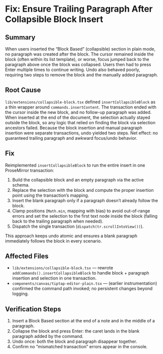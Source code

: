 # Fix: Ensure Trailing Paragraph After Collapsible Block Insert

## Summary
When users inserted the “Block Based” (collapsible) section in plain mode, no paragraph was created after the block. The cursor remained inside the block (often within its list template), or worse, focus jumped back to the paragraph above once the block was collapsed. Users then had to press Enter multiple times to continue writing. Undo also behaved poorly, requiring two steps to remove the block and the manually added paragraph.

## Root Cause
`lib/extensions/collapsible-block.tsx` defined `insertCollapsibleBlock` as a thin wrapper around `commands.insertContent`. The transaction ended with the cursor inside the new block, and no follow-up paragraph was added. When inserted at the end of the document, the selection actually stayed outside the block, so any logic that relied on finding the block via selection ancestors failed. Because the block insertion and manual paragraph insertion were separate transactions, undo yielded two steps. Net effect: no guaranteed trailing paragraph and awkward focus/undo behavior.

## Fix
Reimplemented `insertCollapsibleBlock` to run the entire insert in one ProseMirror transaction:
1. Build the collapsible block and an empty paragraph via the active schema.
2. Replace the selection with the block and compute the proper insertion point using the transaction’s mapping.
3. Insert the blank paragraph only if a paragraph doesn’t already follow the block.
4. Clamp positions (`Math.min`, mapping with bias) to avoid out-of-range errors and set the selection to the first text node inside the block (falling back to the trailing paragraph when needed).
5. Dispatch the single transaction (`dispatch(tr.scrollIntoView())`).

This approach keeps undo atomic and ensures a blank paragraph immediately follows the block in every scenario.

## Affected Files
- `lib/extensions/collapsible-block.tsx` — rewrote `addCommands().insertCollapsibleBlock` to handle block + paragraph insertion and selection in one transaction.
- `components/canvas/tiptap-editor-plain.tsx` — (earlier instrumentation) confirmed the command path invoked; no persistent changes beyond logging.

## Verification Steps
1. Insert a Block Based section at the end of a note and in the middle of a paragraph.
2. Collapse the block and press Enter: the caret lands in the blank paragraph added by the command.
3. Undo once: both the block and paragraph disappear together.
4. Confirm no “mismatched transaction” errors appear in the console.


